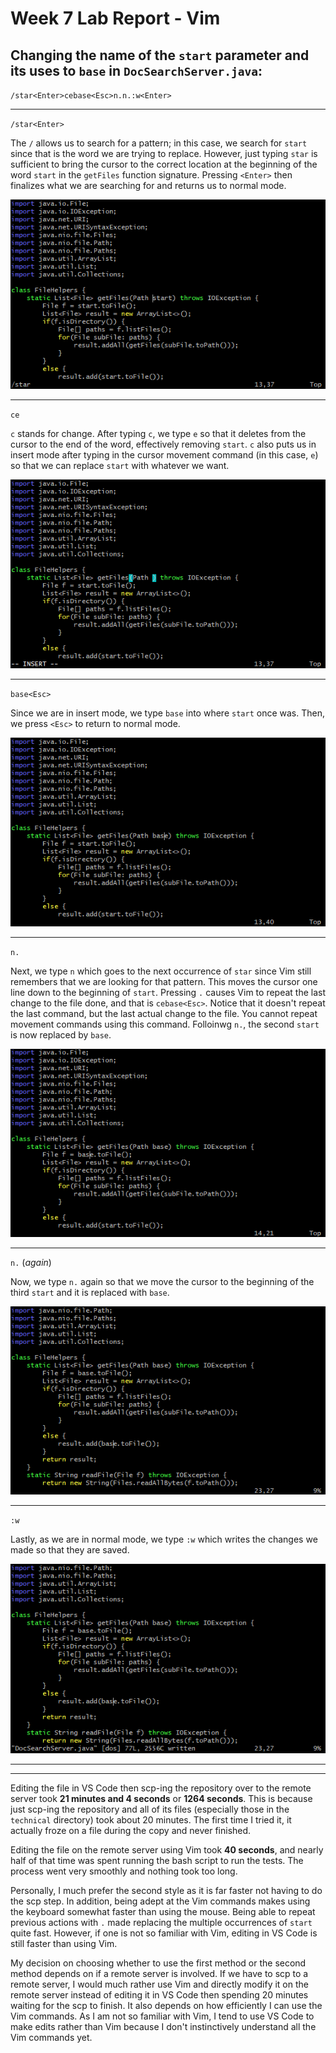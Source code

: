 # Week 7 Lab Report - Vim

## Changing the name of the `start` parameter and its uses to `base` in `DocSearchServer.java`:

`/star<Enter>cebase<Esc>n.n.:w<Enter>`

---

`/star<Enter>`

The `/` allows us to search for a pattern; in this case, we search for `start` since that is the word we are trying to replace. However, just typing `star` is sufficient to bring the cursor to the correct location at the beginning of the word `start` in the `getFiles` function signature. Pressing `<Enter>` then finalizes what we are searching for and returns us to normal mode.

![star-enter](star-enter.png)

---

`ce`

`c` stands for change. After typing `c`, we type `e` so that it deletes from the cursor to the end of the word, effectively removing `start`. `c` also puts us in insert mode after typing in the cursor movement command (in this case, `e`) so that we can replace `start` with whatever we want.

![ce](ce.png)

---

`base<Esc>`

Since we are in insert mode, we type `base` into where `start` once was. Then, we press `<Esc>` to return to normal mode.

![base-esc](base-esc.png)

---

`n.`

Next, we type `n` which goes to the next occurrence of `star` since Vim still remembers that we are looking for that pattern. This moves the cursor one line down to the beginning of `start`. Pressing `.` causes Vim to repeat the last change to the file done, and that is `cebase<Esc>`. Notice that it doesn't repeat the last command, but the last actual change to the file. You cannot repeat movement commands using this command. Folloinwg `n.`, the second `start` is now replaced by `base`.

![n-dot1](n-dot1.png)

---

`n.` (_again_)

Now, we type `n.` again so that we move the cursor to the beginning of the third `start` and it is replaced with `base`.

![n-dot2](n-dot2.png)

---

`:w`

Lastly, as we are in normal mode, we type `:w` which writes the changes we made so that they are saved.

![write](write.png)

---

---

Editing the file in VS Code then scp-ing the repository over to the remote server took **21 minutes and 4 seconds** or **1264 seconds**. This is because just scp-ing the repository and all of its files (especially those in the `technical` directory) took about 20 minutes. The first time I tried it, it actually froze on a file during the copy and never finished.

Editing the file on the remote server using Vim took **40 seconds**, and nearly half of that time was spent running the bash script to run the tests. The process went very smoothly and nothing took too long.

Personally, I much prefer the second style as it is far faster not having to do the scp step. In addition, being adept at the Vim commands makes using the keyboard somewhat faster than using the mouse. Being able to repeat previous actions with `.` made replacing the multiple occurrences of `start` quite fast. However, if one is not so familiar with Vim, editing in VS Code is still faster than using Vim.

My decision on choosing whether to use the first method or the second method depends on if a remote server is involved. If we have to scp to a remote server, I would much rather use Vim and directly modify it on the remote server instead of editing it in VS Code then spending 20 minutes waiting for the scp to finish. It also depends on how efficiently I can use the Vim commands. As I am not so familiar with Vim, I tend to use VS Code to make edits rather than Vim because I don't instinctively understand all the Vim commands yet.
